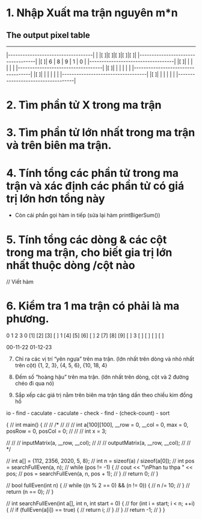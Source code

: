 # 1. Nhập Xuất ma trận nguyên m*n 
## The output pixel table
------------------------

|-----------------------------------|
|     |[   ]|[   ]|[   ]|[   ]|[   ]|
|-----------------------------------|
|[   ]|  6  |  8  |  9  |  1  |  0  |
|-----------------------------------|
|[   ]|     |     |     |     |     |
|-----------------------------------|
|[   ]|     |     |     |     |     |
|-----------------------------------|
|[   ]|     |     |     |     |     |
|-----------------------------------|
|[   ]|     |     |     |     |     |
|-----------------------------------|

# 2. Tìm phần tử X trong ma trận

# 3. Tìm phần tử lớn nhất trong ma trận và trên biên ma trận.

# 4. Tính tổng các phần tử trong ma trận và xác định các phần tử có giá trị lớn hơn tổng này
 - Còn cái phần gọi hàm in tiếp (sửa lại hàm printBigerSum())

# 5. Tính tổng các dòng & các cột trong ma trận, cho biết gia trị lớn nhất thuộc dòng /cột nào
// Viết hàm 

# 6. Kiểm tra 1 ma trận có phải là ma phương.
   0   1   2   3
0 [1] [2] [3] [ ]
1 [4] [5] [6] [ ]
2 [7] [8] [9] [ ]
3 [ ] [ ] [ ] [ ]

00-11-22
01-12-23

7. Chỉ ra các vị trí “yên ngựa” trên ma trận. (lớn nhất trên dòng và nhỏ nhất trên cột)
{1, 2, 3},
{4, 5, 6},
{10, 18, 4}

8. Đếm số “hoàng hậu” trên ma trận. (lớn nhất trên dòng, cột và 2 đường chéo đi qua nó)



9. Sắp xếp các giá trị nằm trên biên ma trận tăng dần theo chiều kim đồng hồ

io - find - caculate - caculate - check - find - (check-count) - sort 

{
// int main() {
//     // /*
//     // // int a[100][100], __row = 0, __col = 0, max = 0, posRow = 0, posCol = 0;
//     // // int x = 3;

//     // // inputMatrix(a, __row, __col);
//     // // outputMatrix(a, __row, __col);
//     // */

//     int a[] = {112, 2356, 2020, 5, 8};
//     int n = sizeof(a) / sizeof(a[0]);
//     int pos = searchFullEven(a, n);
//     while (pos != -1) {
//         cout << "\nPhan tu thpa " << pos;
//         pos = searchFullEven(a, n, pos + 1);
//     }
//     return 0;
// }

// bool fullEven(int n) {
//     while ((n % 2 == 0) && (n != 0)) {
//         n /= 10;
//     }
//     return (n == 0);
// }

// int searchFullEven(int a[], int n, int start = 0) {
//     for (int i = start; i < n; ++i) {
//         if (fullEven(a[i]) == true) {
//             return i;
//         }
//     }
//     return -1;
// }
}